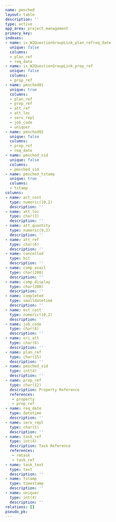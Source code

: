 ```yaml
---
name: pmsched
layout: table
description: ''
type: active
app_area: project_management
primary_key: 
indexes:
- name: ix_W2QuestionGroupLink_plan_refreq_date
  unique: false
  columns:
  - plan_ref
  - req_date
- name: ix_W2QuestionGroupLink_prop_ref
  unique: false
  columns:
  - prop_ref
- name: pmsched01
  unique: true
  columns:
  - plan_ref
  - prop_ref
  - att_ref
  - att_loc
  - serv_repl
  - job_code
  - uniquer
- name: pmsched02
  unique: false
  columns:
  - prop_ref
  - req_date
- name: pmsched_sid
  unique: false
  columns:
  - pmsched_sid
- name: pmsched_tstamp
  unique: true
  columns:
  - tstamp
columns:
- name: act_cost
  type: numeric(10,2)
  description: ''
- name: att_loc
  type: char(3)
  description: ''
- name: att_quantity
  type: numeric(9,2)
  description: ''
- name: att_ref
  type: char(6)
  description: ''
- name: cancelled
  type: bit
  description: ''
- name: comp_avail
  type: char(200)
  description: ''
- name: comp_display
  type: char(200)
  description: ''
- name: completed
  type: smalldatetime
  description: ''
- name: est_cost
  type: numeric(10,2)
  description: ''
- name: job_code
  type: char(8)
  description: ''
- name: ori_att
  type: char(6)
  description: ''
- name: plan_ref
  type: char(15)
  description: ''
- name: pmsched_sid
  type: int(4)
  description: ''
- name: prop_ref
  type: char(12)
  description: Property Reference
  references:
   - property
   - prop_ref
- name: req_date
  type: datetime
  description: ''
- name: serv_repl
  type: char(1)
  description: ''
- name: task_ref
  type: int(4)
  description: Task Reference
  references:
   - rmtask
   - task_ref
- name: task_text
  type: text
  description: ''
- name: tstamp
  type: timestamp
  description: ''
- name: uniquer
  type: int(4)
  description: ''
relations: []
pseudo_pk: 
---
```


